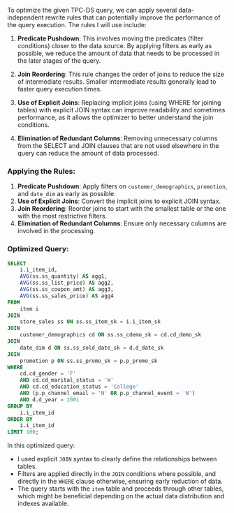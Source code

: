 To optimize the given TPC-DS query, we can apply several data-independent rewrite rules that can potentially improve the performance of the query execution. The rules I will use include:

1. **Predicate Pushdown**: This involves moving the predicates (filter conditions) closer to the data source. By applying filters as early as possible, we reduce the amount of data that needs to be processed in the later stages of the query.

2. **Join Reordering**: This rule changes the order of joins to reduce the size of intermediate results. Smaller intermediate results generally lead to faster query execution times.

3. **Use of Explicit Joins**: Replacing implicit joins (using WHERE for joining tables) with explicit JOIN syntax can improve readability and sometimes performance, as it allows the optimizer to better understand the join conditions.

4. **Elimination of Redundant Columns**: Removing unnecessary columns from the SELECT and JOIN clauses that are not used elsewhere in the query can reduce the amount of data processed.

### Applying the Rules:

1. **Predicate Pushdown**: Apply filters on `customer_demographics`, `promotion`, and `date_dim` as early as possible.
2. **Use of Explicit Joins**: Convert the implicit joins to explicit JOIN syntax.
3. **Join Reordering**: Reorder joins to start with the smallest table or the one with the most restrictive filters.
4. **Elimination of Redundant Columns**: Ensure only necessary columns are involved in the processing.

### Optimized Query:
```sql
SELECT 
    i.i_item_id, 
    AVG(ss.ss_quantity) AS agg1, 
    AVG(ss.ss_list_price) AS agg2, 
    AVG(ss.ss_coupon_amt) AS agg3, 
    AVG(ss.ss_sales_price) AS agg4 
FROM 
    item i
JOIN 
    store_sales ss ON ss.ss_item_sk = i.i_item_sk
JOIN 
    customer_demographics cd ON ss.ss_cdemo_sk = cd.cd_demo_sk
JOIN 
    date_dim d ON ss.ss_sold_date_sk = d.d_date_sk
JOIN 
    promotion p ON ss.ss_promo_sk = p.p_promo_sk
WHERE 
    cd.cd_gender = 'F' 
    AND cd.cd_marital_status = 'W' 
    AND cd.cd_education_status = 'College' 
    AND (p.p_channel_email = 'N' OR p.p_channel_event = 'N')
    AND d.d_year = 2001
GROUP BY 
    i.i_item_id 
ORDER BY 
    i.i_item_id 
LIMIT 100;
```

In this optimized query:
- I used explicit `JOIN` syntax to clearly define the relationships between tables.
- Filters are applied directly in the `JOIN` conditions where possible, and directly in the `WHERE` clause otherwise, ensuring early reduction of data.
- The query starts with the `item` table and proceeds through other tables, which might be beneficial depending on the actual data distribution and indexes available.